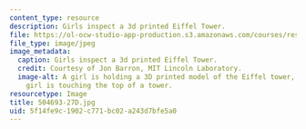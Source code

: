 ```yaml
---
content_type: resource
description: Girls inspect a 3d printed Eiffel Tower.
file: https://ol-ocw-studio-app-production.s3.amazonaws.com/courses/res-2-005-girls-who-build-make-your-own-wearables-workshop-spring-2015/5f14fe9c1902c771bc02a243d7bfe5a0_504693-27D.jpg
file_type: image/jpeg
image_metadata:
  caption: Girls inspect a 3d printed Eiffel Tower.
  credit: Courtesy of Jon Barron, MIT Lincoln Laboratory.
  image-alt: A girl is holding a 3D printed model of the Eiffel tower, and another
    girl is touching the top of a tower.
resourcetype: Image
title: 504693-27D.jpg
uid: 5f14fe9c-1902-c771-bc02-a243d7bfe5a0
---
```

